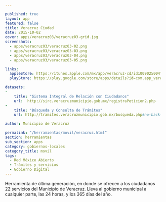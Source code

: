 ```yaml
---

published: true
layout: app
featured: false
title: Veracruz Ciudad
date: 2015-10-02
cover: apps/veracruz03/veracruz03-grid.jpg
screenshots:
  - apps/veracruz03/veracruz03-02.png
  - apps/veracruz03/veracruz03-03.png
  - apps/veracruz03/veracruz03-04.png
  - apps/veracruz03/veracruz03-05.png

links:
  appleStore: https://itunes.apple.com/mx/app/veracruz-cd/id1009025004?mt=8
  playStore: https://play.google.com/store/apps/details?id=com.app_veracruzdigital.layout

datasets:
-
    title: "Sistema Integral de Relación con Ciudadanos"
    url:  http://sirc.veracruzmunicipio.gob.mx/registraPeticion2.php
-
    title: "Búsqueda y Consulta de Trámites"
    url: http://tramites.veracruzmunicipio.gob.mx/busqueda.php#no-back-button

author: Municipio de Veracruz

permalink: "/herramientas/movil/veracruz.html"
section: herramientas
sub_section: apps
category: gobiernos-locales
category_title: movil
tags:
  - Red México Abierto
  - Trámites y servicios
  - Gobierno Digital
---
```


Herramienta de última generación, en donde se ofrecen a los ciudadanos 22 servicios del Municipio de Veracruz. Lleva al gobierno municipal a cualquier parte, las 24 horas, y los 365 días del año.

